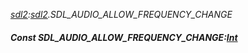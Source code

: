 _[sdl2](../../modules/sdl2/sdl2-module.md):[sdl2](../../modules/sdl2/sdl2-module.md).SDL\_AUDIO\_ALLOW\_FREQUENCY\_CHANGE_
##### Const SDL\_AUDIO\_ALLOW\_FREQUENCY\_CHANGE:[Int](../../modules/wonkey/wonkey-types-int.md)
